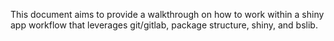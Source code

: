 This document aims to provide a walkthrough on how to work within
a shiny app workflow that leverages git/gitlab, package structure, 
shiny, and bslib.

